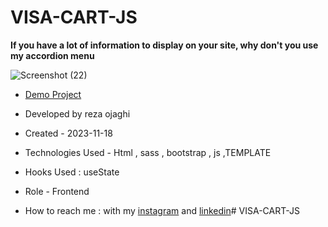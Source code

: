 # VISA-CART-JS
**If you have a lot of information to display on your site, why don't you use my accordion menu**

![Screenshot (22)](https://github.com/REZA-OJAGHI-DRO/NIGHTLIFE-JS/assets/145910720/d7c05724-79e5-4213-a022-88fc4404fd2d)

- [Demo Project](https://reza-ojaghi-dro.github.io/NIGHTLIFE-JS/)
 
- Developed by reza ojaghi

- Created - 2023-11-18

- Technologies Used - Html , sass , bootstrap , js ,TEMPLATE

- Hooks Used : useState 

- Role - Frontend

- How to reach me : with my [instagram](https://www.instagram.com/reza-ojaghi-dro) and [linkedin](https://www.linkedin.com/in/reza-ojaghi-428748280/)# VISA-CART-JS
